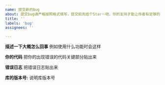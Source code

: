 ```yaml
---
name: 提交新的bug
about: 提交bug请严格按照格式填写，提交前先给个Star～吧，你的支持才能让作者有足够的动力去维护这个项目
title: ''
labels: 'bug'
assignees: ''

---
```


**描述一下大概怎么回事**
例如使用什么功能时会这样

**你的代码**
把你的出现错误的代码关键部分贴出来

**错误日志**
把错误日志贴出来

**库的版本号:**
说明库版本号

